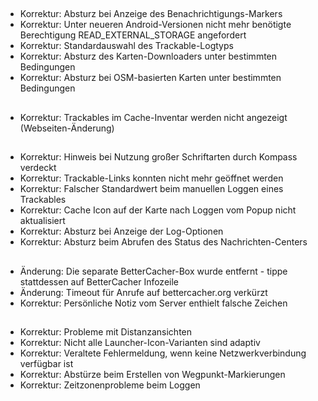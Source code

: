 ##
- Korrektur: Absturz bei Anzeige des Benachrichtigungs-Markers
- Korrektur: Unter neueren Android-Versionen nicht mehr benötigte Berechtigung READ_EXTERNAL_STORAGE angefordert
- Korrektur: Standardauswahl des Trackable-Logtyps
- Korrektur: Absturz des Karten-Downloaders unter bestimmten Bedingungen
- Korrektur: Absturz bei OSM-basierten Karten unter bestimmten Bedingungen

##
- Korrektur: Trackables im Cache-Inventar werden nicht angezeigt (Webseiten-Änderung)

##
- Korrektur: Hinweis bei Nutzung großer Schriftarten durch Kompass verdeckt
- Korrektur: Trackable-Links konnten nicht mehr geöffnet werden
- Korrektur: Falscher Standardwert beim manuellen Loggen eines Trackables
- Korrektur: Cache Icon auf der Karte nach Loggen vom Popup nicht aktualisiert
- Korrektur: Absturz bei Anzeige der Log-Optionen
- Korrektur: Absturz beim Abrufen des Status des Nachrichten-Centers

##
- Änderung: Die separate BetterCacher-Box wurde entfernt - tippe stattdessen auf BetterCacher Infozeile
- Änderung: Timeout für Anrufe auf bettercacher.org verkürzt
- Korrektur: Persönliche Notiz vom Server enthielt falsche Zeichen

##
- Korrektur: Probleme mit Distanzansichten
- Korrektur: Nicht alle Launcher-Icon-Varianten sind adaptiv
- Korrektur: Veraltete Fehlermeldung, wenn keine Netzwerkverbindung verfügbar ist
- Korrektur: Abstürze beim Erstellen von Wegpunkt-Markierungen
- Korrektur: Zeitzonenprobleme beim Loggen
